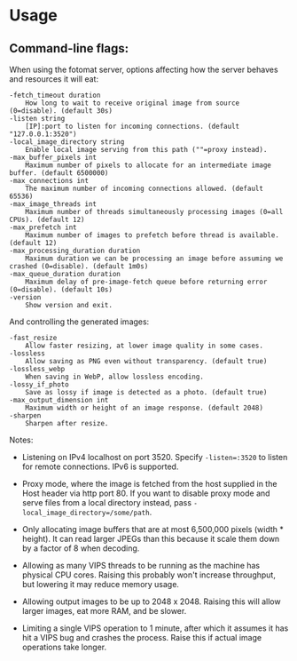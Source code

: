 Usage
=====

Command-line flags:
------------------

When using the fotomat server, options affecting how the server behaves and resources it will eat:

```
-fetch_timeout duration
    How long to wait to receive original image from source (0=disable). (default 30s)
-listen string
    [IP]:port to listen for incoming connections. (default "127.0.0.1:3520")
-local_image_directory string
    Enable local image serving from this path (""=proxy instead).
-max_buffer_pixels int
    Maximum number of pixels to allocate for an intermediate image buffer. (default 6500000)
-max_connections int
    The maximum number of incoming connections allowed. (default 65536)
-max_image_threads int
    Maximum number of threads simultaneously processing images (0=all CPUs). (default 12)
-max_prefetch int
    Maximum number of images to prefetch before thread is available. (default 12)
-max_processing_duration duration
    Maximum duration we can be processing an image before assuming we crashed (0=disable). (default 1m0s)
-max_queue_duration duration
    Maximum delay of pre-image-fetch queue before returning error (0=disable). (default 10s)
-version
    Show version and exit.
```

And controlling the generated images:

```
-fast_resize
    Allow faster resizing, at lower image quality in some cases.
-lossless
    Allow saving as PNG even without transparency. (default true)
-lossless_webp
    When saving in WebP, allow lossless encoding.
-lossy_if_photo
    Save as lossy if image is detected as a photo. (default true)
-max_output_dimension int
    Maximum width or height of an image response. (default 2048)
-sharpen
    Sharpen after resize.
```

Notes:

* Listening on IPv4 localhost on port 3520. Specify ```-listen=:3520``` to listen for remote connections. IPv6 is supported.

* Proxy mode, where the image is fetched from the host supplied in the Host header via http port 80. If you want to disable proxy mode and serve files from a local directory instead, pass ```-local_image_directory=/some/path```.

* Only allocating image buffers that are at most 6,500,000 pixels (width * height). It can read larger JPEGs than this because it scale them down by a factor of 8 when decoding.

* Allowing as many VIPS threads to be running as the machine has physical CPU cores. Raising this probably won't increase throughput, but lowering it may reduce memory usage.

* Allowing output images to be up to 2048 x 2048. Raising this will allow larger images, eat more RAM, and be slower.

* Limiting a single VIPS operation to 1 minute, after which it assumes it has hit a VIPS bug and crashes the process.  Raise this if actual image operations take longer.

